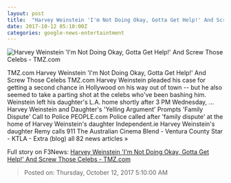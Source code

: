 ```yaml
---
layout: post
title:  "Harvey Weinstein 'I'm Not Doing Okay, Gotta Get Help!' And Screw Those Celebs - TMZ.com"
date: 2017-10-12 05:10:00Z
categories: google-news-entertaintment
---
```


![Harvey Weinstein 'I'm Not Doing Okay, Gotta Get Help!' And Screw Those Celebs - TMZ.com](https://media.tmz.com/2017/10/12/101117-harvey-upset-primary-1200x630.jpg)

TMZ.com Harvey Weinstein 'I'm Not Doing Okay, Gotta Get Help!' And Screw Those Celebs TMZ.com Harvey Weinstein pleaded his case for getting a second chance in Hollywood on his way out of town -- but he also seemed to take a parting shot at the celebs who've been bashing him. Weinstein left his daughter's L.A. home shortly after 3 PM Wednesday, ... Harvey Weinstein and Daughter's 'Yelling Argument' Prompts 'Family Dispute' Call to Police PEOPLE.com Police called after 'family dispute' at the home of Harvey Weinstein's daughter Independent.ie Harvey Weinstein's daughter Remy calls 911 The Australian Cinema Blend - Ventura County Star - KTLA - Extra (blog) all 82 news articles »


Full story on F3News: [Harvey Weinstein 'I'm Not Doing Okay, Gotta Get Help!' And Screw Those Celebs - TMZ.com](http://www.f3nws.com/n/keJfYB)

> Posted on: Thursday, October 12, 2017 5:10:00 AM
